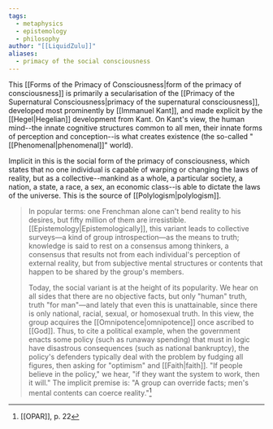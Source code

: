 ```yaml
---
tags:
  - metaphysics
  - epistemology
  - philosophy
author: "[[LiquidZulu]]"
aliases:
  - primacy of the social consciousness
---
```


This [[Forms of the Primacy of Consciousness|form of the primacy of consciousness]] is primarily a secularisation of the [[Primacy of the Supernatural Consciousness|primacy of the supernatural consciousness]], developed most prominently by [[Immanuel Kant]], and made explicit by the [[Hegel|Hegelian]] development from Kant. On Kant's view, the human mind--the innate cognitive structures common to all men, their innate forms of perception and conception--is what creates existence (the so-called "[[Phenomenal|phenomenal]]" world). 

Implicit in this is the social form of the primacy of consciousness, which states that no one individual is capable of warping or changing the laws of reality, but as a collective--mankind as a whole, a particular society, a nation, a state, a race, a sex, an economic class--is able to dictate the laws of the universe. This is the source of [[Polylogism|polylogism]].

> In popular terms: one Frenchman alone can't bend reality to his desires, but fifty million of them are irresistible. [[Epistemology|Epistemologically]], this variant leads to collective surveys—a kind of group introspection—as the means to truth; knowledge is said to rest on a consensus among thinkers, a consensus that results not from each individual's perception of external reality, but from subjective mental structures or contents that happen to be shared by the group's members.
> 
> Today, the social variant is at the height of its popularity. We hear on all sides that there are no objective facts, but only "human" truth, truth "for man"—and lately that even this is unattainable, since there is only national, racial, sexual, or homosexual truth. In this view, the group acquires the [[Omnipotence|omnipotence]] once ascribed to [[God]]. Thus, to cite a political example, when the government enacts some policy (such as runaway spending) that must in logic have disastrous consequences (such as national bankruptcy), the policy's defenders typically deal with the problem by fudging all figures, then asking for "optimism" and [[Faith|faith]]. "If people believe in the policy," we hear, "if they want the system to work, then it will." The implicit premise is: "A group can override facts; men's mental contents can coerce reality."[^1]

[^1]: [[OPAR]], p. 22